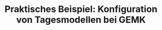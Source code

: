 ---
layout: collection
title: 'Praktisches Beispiel: Konfiguration von Tagesmodellen bei GEMK'
description: Erfahre, wie Paul Tagesmodelle so einrichtet, dass alle Anforderungen von GEMK erfüllt sind.
redirect_to:
  - https://academy.injixo.com/scheduling-configuration/planconfig-050-de-practical-example-gemks-day-model-setup
---
